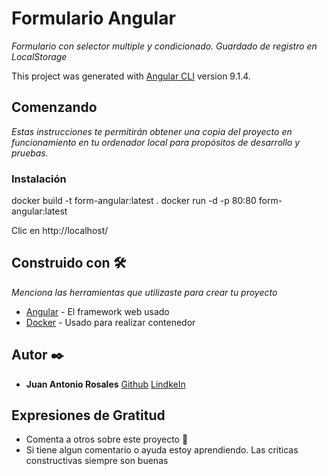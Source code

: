 # Formulario Angular

_Formulario con selector multiple y condicionado. Guardado de registro en LocalStorage_

This project was generated with [Angular CLI](https://github.com/angular/angular-cli) version 9.1.4.

## Comenzando

_Estas instrucciones te permitirán obtener una copia del proyecto en funcionamiento en tu ordenador local para propósitos de desarrollo y pruebas._

### Instalación

docker build -t form-angular:latest .
docker run -d -p 80:80 form-angular:latest

Clic en http://localhost/

## Construido con 🛠️

_Menciona las herramientas que utilizaste para crear tu proyecto_

- [Angular](https://cli.angular.io/) - El framework web usado
- [Docker](http://www.docker.io) - Usado para realizar contenedor

## Autor ✒️

- **Juan Antonio Rosales**
  [Github](https://github.com/juanrosalesperez)
  [LindkeIn](https://www.linkedin.com/in/juan-antonio-rosales-perez/)

## Expresiones de Gratitud

- Comenta a otros sobre este proyecto 📢
- Si tiene algun comentario o ayuda estoy aprendiendo. Las criticas constructivas siempre son buenas

